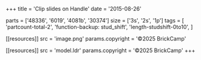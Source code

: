 +++
title = 'Clip slides on Handle'
date  = '2015-08-26'

parts = ['48336', '6019', '4081b', '30374']
size  = ['3s', '2s', '1p']
tags  = [
  'partcount-total-2',
  'function-backup: stud_shift',
  'length-studshift-0to10',
]

[[resources]]
src              = 'image.png'
params.copyright = '©2025 BrickCamp'

[[resources]]
src              = 'model.ldr'
params.copyright = '©2025 BrickCamp'
+++
